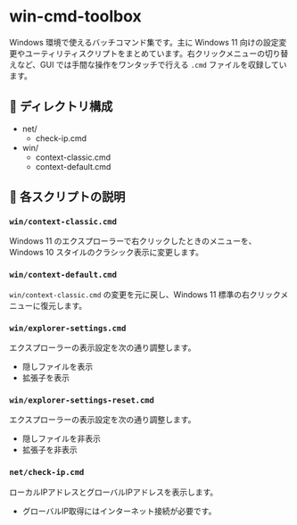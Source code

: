 # win-cmd-toolbox

Windows 環境で使えるバッチコマンド集です。主に Windows 11 向けの設定変更やユーティリティスクリプトをまとめています。右クリックメニューの切り替えなど、GUI では手間な操作をワンタッチで行える `.cmd` ファイルを収録しています。

## 📁 ディレクトリ構成

- net/
  - check-ip.cmd
- win/
  - context-classic.cmd
  - context-default.cmd

## 🔧 各スクリプトの説明

### `win/context-classic.cmd`

Windows 11 のエクスプローラーで右クリックしたときのメニューを、Windows 10 スタイルのクラシック表示に変更します。

<!-- 実行ユーザのレジストリを更新します。 -->

### `win/context-default.cmd`

`win/context-classic.cmd` の変更を元に戻し、Windows 11 標準の右クリックメニューに復元します。

<!-- 実行ユーザのレジストリを更新します。 -->

### `win/explorer-settings.cmd`

エクスプローラーの表示設定を次の通り調整します。

- 隠しファイルを表示
- 拡張子を表示

<!-- 実行ユーザのレジストリを更新します。 -->

### `win/explorer-settings-reset.cmd`

エクスプローラーの表示設定を次の通り調整します。

- 隠しファイルを非表示
- 拡張子を非表示

<!-- 実行ユーザのレジストリを更新します。 -->

### `net/check-ip.cmd`

ローカルIPアドレスとグローバルIPアドレスを表示します。

- グローバルIP取得にはインターネット接続が必要です。
